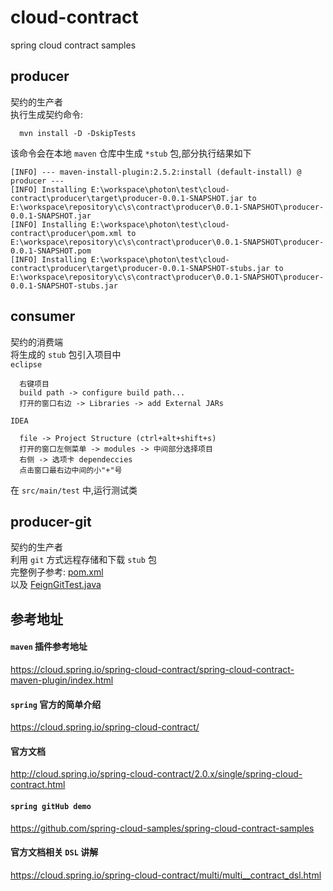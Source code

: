 # cloud-contract
spring cloud contract samples

## producer
契约的生产者  
执行生成契约命令:  
```
  mvn install -D -DskipTests
```
该命令会在本地 `maven` 仓库中生成 `*stub` 包,部分执行结果如下  
```
[INFO] --- maven-install-plugin:2.5.2:install (default-install) @ producer ---
[INFO] Installing E:\workspace\photon\test\cloud-contract\producer\target\producer-0.0.1-SNAPSHOT.jar to E:\workspace\repository\c\s\contract\producer\0.0.1-SNAPSHOT\producer-0.0.1-SNAPSHOT.jar
[INFO] Installing E:\workspace\photon\test\cloud-contract\producer\pom.xml to E:\workspace\repository\c\s\contract\producer\0.0.1-SNAPSHOT\producer-0.0.1-SNAPSHOT.pom
[INFO] Installing E:\workspace\photon\test\cloud-contract\producer\target\producer-0.0.1-SNAPSHOT-stubs.jar to E:\workspace\repository\c\s\contract\producer\0.0.1-SNAPSHOT\producer-0.0.1-SNAPSHOT-stubs.jar
```  

## consumer
契约的消费端  
将生成的 `stub` 包引入项目中  
`eclipse`
```
  右键项目
  build path -> configure build path...
  打开的窗口右边 -> Libraries -> add External JARs  
```
`IDEA`   
```
  file -> Project Structure (ctrl+alt+shift+s)
  打开的窗口左侧菜单 -> modules -> 中间部分选择项目
  右侧 -> 选项卡 dependeccies
  点击窗口最右边中间的小"+"号
```
在 `src/main/test` 中,运行测试类  

## producer-git
契约的生产者  
利用 `git` 方式远程存储和下载 `stub` 包  
完整例子参考: [pom.xml](producer-git/pom.xml)  
以及 [FeignGitTest.java](consumer\src\test\java\c\s\consumer\mock\FeignGitTest.java)

## 参考地址
#### `maven` 插件参考地址   
https://cloud.spring.io/spring-cloud-contract/spring-cloud-contract-maven-plugin/index.html  
#### `spring` 官方的简单介绍
https://cloud.spring.io/spring-cloud-contract/
#### 官方文档
http://cloud.spring.io/spring-cloud-contract/2.0.x/single/spring-cloud-contract.html
#### `spring gitHub demo`
https://github.com/spring-cloud-samples/spring-cloud-contract-samples
#### 官方文档相关 `DSL` 讲解
https://cloud.spring.io/spring-cloud-contract/multi/multi__contract_dsl.html
